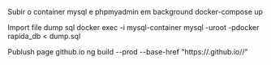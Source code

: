 
Subir o container mysql e phpmyadmin em background 
docker-compose up

Import file dump sql 
docker exec -i mysql-container mysql -uroot -pdocker rapida_db < dump.sql

Publush page github.io
ng build --prod --base-href "https://<user-name>.github.io/<repo>/"